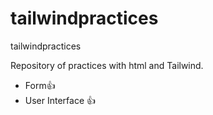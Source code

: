 # tailwindpractices
tailwindpractices

Repository of practices with html and Tailwind.

- Form👍
- User Interface 👍
